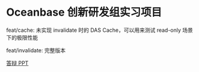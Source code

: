 # Oceanbase 创新研发组实习项目
feat/cache: 未实现 invalidate 时的 DAS Cache，可以用来测试 read-only 场景下的极限性能

feat/invalidate: 完整版本

[答辩 PPT](./DAS-Cache.pptx)